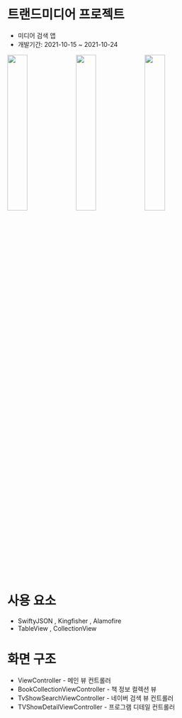 # 트랜드미디어 프로젝트 
- 미디어 검색 앱 
- 개발기간: 2021-10-15 ~ 2021-10-24

<image src="https://user-images.githubusercontent.com/26668309/144422246-646eb2f7-d8b1-461c-afb5-94be217dd3d1.png" width="30%"> <image src="https://user-images.githubusercontent.com/26668309/144422259-1e48fb78-b2ec-4e67-9d7d-955363a12c79.png" width="30%">
<image src="https://user-images.githubusercontent.com/26668309/144423204-b883f1dd-8e10-481b-9df9-f532460734cc.png" width="30%">

# 사용 요소 
- SwiftyJSON , Kingfisher , Alamofire 
- TableView , CollectionView


# 화면 구조 
-  ViewController - 메인 뷰 컨트롤러 
-  BookCollectionViewController - 책 정보 컬렉션 뷰 
-  TvShowSearchViewController -  네이버 검색 뷰 컨트롤러 
-  TVShowDetailViewController - 프로그램 디테일 컨트롤러 

